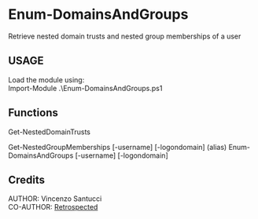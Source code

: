 # Enum-DomainsAndGroups

Retrieve nested domain trusts and nested group memberships of a user

## USAGE

Load the module using:\
Import-Module .\Enum-DomainsAndGroups.ps1

## Functions

Get-NestedDomainTrusts

Get-NestedGroupMemberships [-username] [-logondomain]
(alias) Enum-DomainsAndGroups [-username] [-logondomain]

## Credits

AUTHOR: Vincenzo Santucci\
CO-AUTHOR: [Retrospected](https://github.com/Retrospected)

